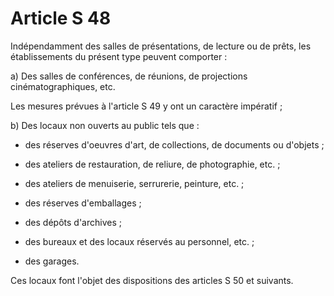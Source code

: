 # Article S 48

Indépendamment des salles de présentations, de lecture ou de prêts, les établissements du présent type peuvent comporter :

a) Des salles de conférences, de réunions, de projections cinématographiques, etc.

Les mesures prévues à l'article S 49 y ont un caractère impératif ;

b) Des locaux non ouverts au public tels que :

- des réserves d'oeuvres d'art, de collections, de documents ou d'objets ;

- des ateliers de restauration, de reliure, de photographie, etc. ;

- des ateliers de menuiserie, serrurerie, peinture, etc. ;

- des réserves d'emballages ;

- des dépôts d'archives ;

- des bureaux et des locaux réservés au personnel, etc. ;

- des garages.

Ces locaux font l'objet des dispositions des articles S 50 et suivants.
